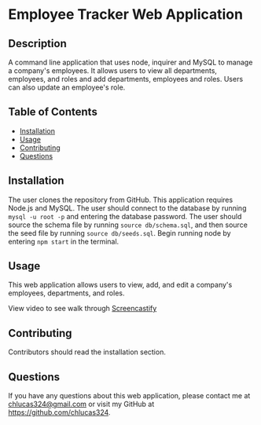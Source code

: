 # Employee Tracker Web Application

## Description
A command line application that uses node, inquirer and MySQL to manage a company's employees.  It allows users to view all departments, employees, and roles and add departments, employees and roles.  Users can also update an employee's role.  

## Table of Contents 
* [Installation](#installation)
* [Usage](#usage)
* [Contributing](#contributing)
* [Questions](#questions)

## Installation 
The user clones the repository from GitHub.  This application requires Node.js and MySQL.  The user should connect to the database by running `mysql -u root -p` and entering the database password.  The user should source the schema file by running `source db/schema.sql`, and then source the seed file by running `source db/seeds.sql`.  Begin running node by entering `npm start` in the terminal.  

## Usage
This web application allows users to view, add, and edit a company's employees, departments, and roles.

View video to see walk through [Screencastify](https://drive.google.com/file/d/1fU3CLpsY8k6KxtVgXXwyjJHK1MGDsypV/view)

## Contributing
Contributors should read the installation section. 

## Questions
If you have any questions about this web application, please contact me at chlucas324@gmail.com or visit my GitHub at https://github.com/chlucas324.


